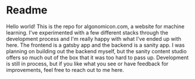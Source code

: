 # Readme

Hello world! This is the repo for algonomicon.com, a website for machine learning. I've experimented with a few different stacks through the development process and I'm really happy with what I've ended up with here. The frontend is a gatsby app and the backend is a sanity app. I was planning on building out the backend myself, but the sanity content studio offers so much out of the box that it was too hard to pass up. Development is still in process, but if you like what you see or have feedback for improvements, feel free to reach out to me here.
